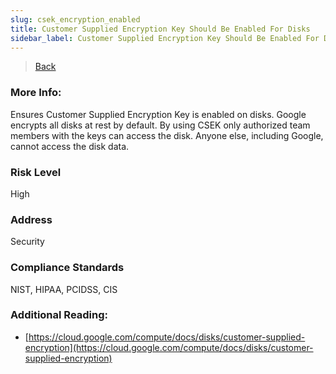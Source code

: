 ```yaml
---
slug: csek_encryption_enabled
title: Customer Supplied Encryption Key Should Be Enabled For Disks
sidebar_label: Customer Supplied Encryption Key Should Be Enabled For Disks
---
```

> [Back](../../gcpcomputemonitoring)

### More Info:
Ensures Customer Supplied Encryption Key is enabled on disks. Google encrypts all disks at rest by default. By using CSEK only authorized team members with the keys can access the disk. Anyone else, including Google, cannot access the disk data.

### Risk Level
High

### Address
Security

### Compliance Standards
NIST, HIPAA, PCIDSS, CIS

### Additional Reading:
- [https://cloud.google.com/compute/docs/disks/customer-supplied-encryption](https://cloud.google.com/compute/docs/disks/customer-supplied-encryption) 
